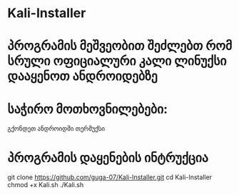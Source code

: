 # Kali-Installer
# პროგრამის მეშვეობით შეძლებთ რომ სრული ოფიციალური კალი ლინუქსი დააყენოთ ანდროიდებზე 
# საჭირო მოთხოვნილებები:
 გქონდეთ ანდროიდში თერმუქსი  
# პროგრამის დაყენების ინტრუქცია 
git clone https://github.com/guga-07/Kali-Installer.git
cd Kali-Installer
chmod +x Kali.sh
./Kali.sh 
